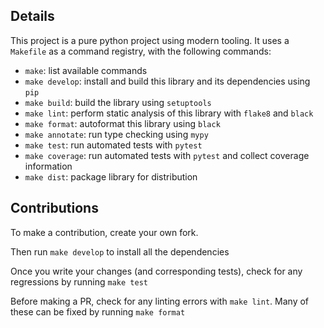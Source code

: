 ## Details

This project is a pure python project using modern tooling. It uses a `Makefile` as a command registry, with the following commands:
- `make`: list available commands
- `make develop`: install and build this library and its dependencies using `pip`
- `make build`: build the library using `setuptools`
- `make lint`: perform static analysis of this library with `flake8` and `black`
- `make format`: autoformat this library using `black`
- `make annotate`: run type checking using `mypy`
- `make test`: run automated tests with `pytest`
- `make coverage`: run automated tests with `pytest` and collect coverage information
- `make dist`: package library for distribution

## Contributions

To make a contribution, create your own fork.

Then run `make develop` to install all the dependencies

Once you write your changes (and corresponding tests), check for any regressions by running `make test`

Before making a PR, check for any linting errors with `make lint`. Many of these can be fixed by running `make format`
